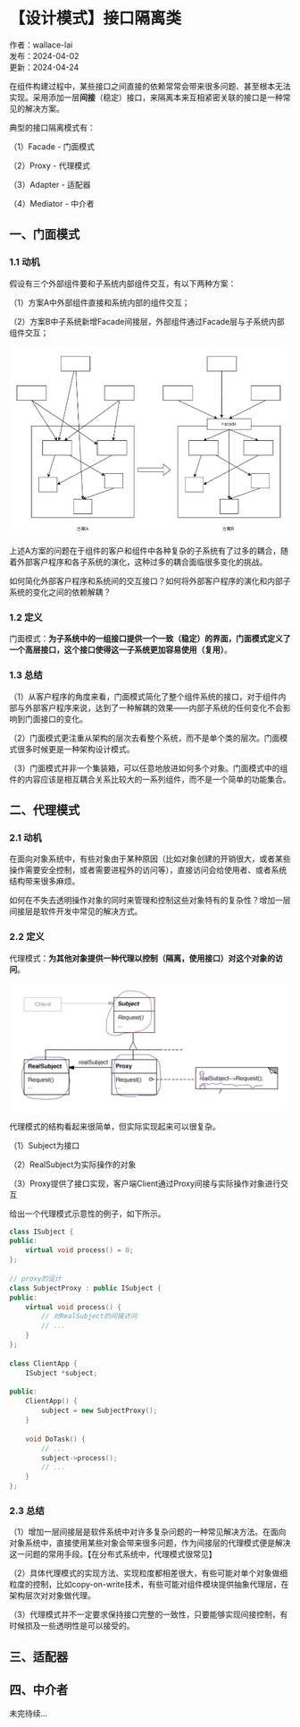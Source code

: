 # 【设计模式】接口隔离类

作者：wallace-lai <br>
发布：2024-04-02 <br>
更新：2024-04-24 <br>

在组件构建过程中，某些接口之间直接的依赖常常会带来很多问题、甚至根本无法实现。采用添加一层**间接**（稳定）接口，来隔离本来互相紧密关联的接口是一种常见的解决方案。

典型的接口隔离模式有：

（1）Facade - 门面模式

（2）Proxy - 代理模式

（3）Adapter - 适配器

（4）Mediator - 中介者

## 一、门面模式

### 1.1 动机

假设有三个外部组件要和子系统内部组件交互，有以下两种方案：

（1）方案A中外部组件直接和系统内部的组件交互；

（2）方案B中子系统新增Facade间接层，外部组件通过Facade层与子系统内部组件交互；

![两种不同设计方案](../media/images/SoftwareDesign/design-pattern9.png)

上述A方案的问题在于组件的客户和组件中各种复杂的子系统有了过多的耦合，随着外部客户程序和各子系统的演化，这种过多的耦合面临很多变化的挑战。

如何简化外部客户程序和系统间的交互接口？如何将外部客户程序的演化和内部子系统的变化之间的依赖解耦？

### 1.2 定义
门面模式：**为子系统中的一组接口提供一个一致（稳定）的界面，门面模式定义了一个高层接口，这个接口使得这一子系统更加容易使用（复用）**。

### 1.3 总结
（1）从客户程序的角度来看，门面模式简化了整个组件系统的接口，对于组件内部与外部客户程序来说，达到了一种解耦的效果——内部子系统的任何变化不会影响到门面接口的变化。

（2）门面模式更注重从架构的层次去看整个系统，而不是单个类的层次。门面模式很多时候更是一种架构设计模式。

（3）门面模式并非一个集装箱，可以任意地放进如何多个对象。门面模式中的组件的内容应该是相互耦合关系比较大的一系列组件，而不是一个简单的功能集合。

## 二、代理模式
### 2.1 动机
在面向对象系统中，有些对象由于某种原因（比如对象创建的开销很大，或者某些操作需要安全控制，或者需要进程外的访问等），直接访问会给使用者、或者系统结构带来很多麻烦。

如何在不失去透明操作对象的同时来管理和控制这些对象特有的复杂性？增加一层间接层是软件开发中常见的解决方式。

### 2.2 定义

代理模式：**为其他对象提供一种代理以控制（隔离，使用接口）对这个对象的访问**。

![代理模式的结构](../media/images/SoftwareDesign/design-pattern10.png)

代理模式的结构看起来很简单，但实际实现起来可以很复杂。

（1）Subject为接口

（2）RealSubject为实际操作的对象

（3）Proxy提供了接口实现，客户端Client通过Proxy间接与实际操作对象进行交互

给出一个代理模式示意性的例子，如下所示。

```cpp
class ISubject {
public:
    virtual void process() = 0;
};

// proxy的设计
class SubjectProxy : public ISubject {
public:
    virtual void process() {
        // 对RealSubject的间接访问
        // ...
    }
};

class ClientApp {
    ISubject *subject;

public:
    ClientApp() {
        subject = new SubjectProxy();
    }

    void DoTask() {
        // ...
        subject->process();
        // ...
    }
};
```

### 2.3 总结

（1）增加一层间接层是软件系统中对许多复杂问题的一种常见解决方法。在面向对象系统中，直接使用某些对象会带来很多问题，作为间接层的代理模式便是解决这一问题的常用手段。【在分布式系统中，代理模式很常见】

（2）具体代理模式的实现方法、实现粒度都相差很大，有些可能对单个对象做细粒度的控制，比如copy-on-write技术，有些可能对组件模块提供抽象代理层，在架构层次对对象做代理。

（3）代理模式并不一定要求保持接口完整的一致性，只要能够实现间接控制，有时候损及一些透明性是可以接受的。


## 三、适配器

## 四、中介者

未完待续...